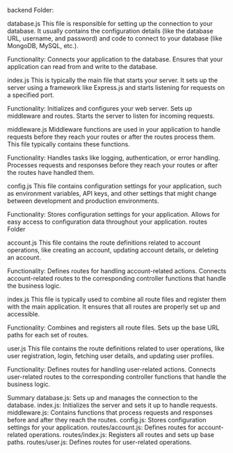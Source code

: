 backend Folder:

database.js
This file is responsible for setting up the connection to your database. It usually contains the configuration details (like the database URL, username, and password) and code to connect to your database (like MongoDB, MySQL, etc.).

Functionality:
Connects your application to the database.
Ensures that your application can read from and write to the database.

index.js
This is typically the main file that starts your server. It sets up the server using a framework like Express.js and starts listening for requests on a specified port.

Functionality:
Initializes and configures your web server.
Sets up middleware and routes.
Starts the server to listen for incoming requests.

middleware.js
Middleware functions are used in your application to handle requests before they reach your routes or after the routes process them. This file typically contains these functions.

Functionality:
Handles tasks like logging, authentication, or error handling.
Processes requests and responses before they reach your routes or after the routes have handled them.

config.js
This file contains configuration settings for your application, such as environment variables, API keys, and other settings that might change between development and production environments.

Functionality:
Stores configuration settings for your application.
Allows for easy access to configuration data throughout your application.
routes Folder

account.js
This file contains the route definitions related to account operations, like creating an account, updating account details, or deleting an account.

Functionality:
Defines routes for handling account-related actions.
Connects account-related routes to the corresponding controller functions that handle the business logic.

index.js
This file is typically used to combine all route files and register them with the main application. It ensures that all routes are properly set up and accessible.

Functionality:
Combines and registers all route files.
Sets up the base URL paths for each set of routes.

user.js
This file contains the route definitions related to user operations, like user registration, login, fetching user details, and updating user profiles.

Functionality:
Defines routes for handling user-related actions.
Connects user-related routes to the corresponding controller functions that handle the business logic.

Summary
database.js: Sets up and manages the connection to the database.
index.js: Initializes the server and sets it up to handle requests.
middleware.js: Contains functions that process requests and responses before and after they reach the routes.
config.js: Stores configuration settings for your application.
routes/account.js: Defines routes for account-related operations.
routes/index.js: Registers all routes and sets up base paths.
routes/user.js: Defines routes for user-related operations.